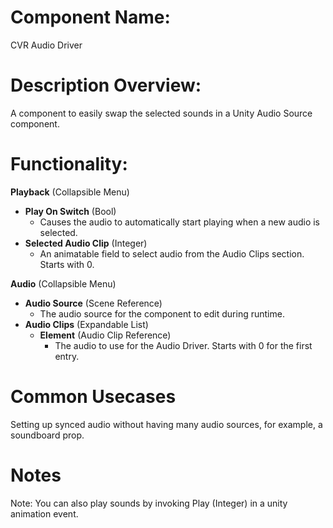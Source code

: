 
  
# Component Name:

CVR Audio Driver

# Description Overview:

A component to easily swap the selected sounds in a Unity Audio Source component.

# Functionality:

**Playback** (Collapsible Menu)

- **Play On Switch** (Bool)
	- Causes the audio to automatically start playing when a new audio is selected.
- **Selected Audio Clip** (Integer)
	- An animatable field to select audio from the Audio Clips section. Starts with 0.

**Audio** (Collapsible Menu)

- **Audio Source** (Scene Reference)
	- The audio source for the component to edit during runtime.
- **Audio Clips** (Expandable List)
	- **Element** (Audio Clip Reference)
		- The audio to use for the Audio Driver. Starts with 0 for the first entry.

# Common Usecases

Setting up synced audio without having many audio sources, for example, a soundboard prop.

# Notes

Note: You can also play sounds by invoking Play (Integer) in a unity animation event.